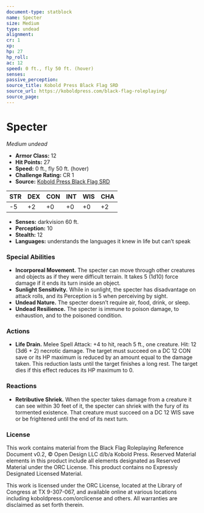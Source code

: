 ```yaml
---
document-type: statblock
name: Specter
size: Medium
type: undead
alignment: 
cr: 1
xp: 
hp: 27
hp_roll: 
ac: 12
speed: 0 ft., fly 50 ft. (hover)
senses: 
passive_perception: 
source_title: Kobold Press Black Flag SRD
source_url: https://koboldpress.com/black-flag-roleplaying/
source_page: 
---
```


# Specter

*Medium undead*

- **Armor Class:** 12
- **Hit Points:** 27
- **Speed:** 0 ft., fly 50 ft. (hover)
- **Challenge Rating:** CR 1
- **Source:** [Kobold Press Black Flag SRD](https://koboldpress.com/black-flag-roleplaying/)

| STR | DEX | CON | INT | WIS | CHA |
| --- | --- | --- | --- | --- | --- |
| -5 | +2 | +0 | +0 | +0 | +2 |

- **Senses:** darkvision 60 ft.
- **Perception:** 10
- **Stealth:** 12
- **Languages:** understands the languages it knew in life but can’t speak

### Special Abilities

- **Incorporeal Movement.** The specter can move through other creatures and objects as if they were difficult terrain. It takes 5 (1d10) force damage if it ends its turn inside an object.
- **Sunlight Sensitivity.** While in sunlight, the specter has disadvantage on attack rolls, and its Perception is 5 when perceiving by sight.
- **Undead Nature.** The specter doesn’t require air, food, drink, or sleep.
- **Undead Resilience.** The specter is immune to poison damage, to exhaustion, and to the poisoned condition.

### Actions

- **Life Drain.** Melee Spell Attack: +4 to hit, reach 5 ft., one creature. Hit: 12 (3d6 + 2) necrotic damage. The target must succeed on a DC 12 CON save or its HP maximum is reduced by an amount equal to the damage taken. This reduction lasts until the target finishes a long rest. The target dies if this effect reduces its HP maximum to 0.

### Reactions

- **Retributive Shriek.** When the specter takes damage from a creature it can see within 30 feet of it, the specter can shriek with the fury of its tormented existence. That creature must succeed on a DC 12 WIS save or be frightened until the end of its next turn.

### License

This work contains material from the Black Flag Roleplaying Reference Document v0.2, © Open Design LLC d/b/a Kobold Press. Reserved Material elements in this product include all elements designated as Reserved Material under the ORC License. This product contains no Expressly Designated Licensed Material.

This work is licensed under the ORC License, located at the Library of Congress at TX 9-307-067, and available online at various locations including koboldpress.com/orclicense and others. All warranties are disclaimed as set forth therein.
